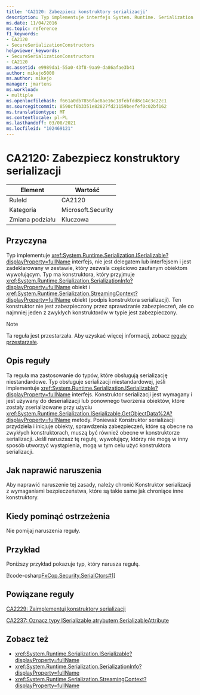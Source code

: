 ```yaml
---
title: 'CA2120: Zabezpiecz konstruktory serializacji'
description: Typ implementuje interfejs System. Runtime. Serialization. ISerializable, nie jest obiektem delegowanym ani interfejsem, i jest zadeklarowany w zestawie, który zezwala częściowo zaufanym obiektom wywołującym.
ms.date: 11/04/2016
ms.topic: reference
f1_keywords:
- CA2120
- SecureSerializationConstructors
helpviewer_keywords:
- SecureSerializationConstructors
- CA2120
ms.assetid: e9989da1-55a0-43f8-9aa9-da86afae3b41
author: mikejo5000
ms.author: mikejo
manager: jmartens
ms.workload:
- multiple
ms.openlocfilehash: f661a0db7856fac8ae16c18febfdd8c14c3c22c1
ms.sourcegitcommit: 8590cf6b3351e82827fd21159beefef0c02bf162
ms.translationtype: MT
ms.contentlocale: pl-PL
ms.lasthandoff: 03/08/2021
ms.locfileid: "102469121"
---
```

# <a name="ca2120-secure-serialization-constructors"></a>CA2120: Zabezpiecz konstruktory serializacji

|Element|Wartość|
|-|-|
|RuleId|CA2120|
|Kategoria|Microsoft.Security|
|Zmiana podziału|Kluczowa|

## <a name="cause"></a>Przyczyna
Typ implementuje <xref:System.Runtime.Serialization.ISerializable?displayProperty=fullName> interfejs, nie jest delegatem lub interfejsem i jest zadeklarowany w zestawie, który zezwala częściowo zaufanym obiektom wywołującym. Typ ma konstruktora, który przyjmuje <xref:System.Runtime.Serialization.SerializationInfo?displayProperty=fullName> obiekt i <xref:System.Runtime.Serialization.StreamingContext?displayProperty=fullName> obiekt (podpis konstruktora serializacji). Ten konstruktor nie jest zabezpieczony przez sprawdzanie zabezpieczeń, ale co najmniej jeden z zwykłych konstruktorów w typie jest zabezpieczony.

> [!NOTE]
> Ta reguła jest przestarzała. Aby uzyskać więcej informacji, zobacz [reguły przestarzałe](fxcop-unported-deprecated-rules.md).

## <a name="rule-description"></a>Opis reguły
Ta reguła ma zastosowanie do typów, które obsługują serializację niestandardowe. Typ obsługuje serializacji niestandardowej, jeśli implementuje <xref:System.Runtime.Serialization.ISerializable?displayProperty=fullName> interfejs. Konstruktor serializacji jest wymagany i jest używany do deserializacji lub ponownego tworzenia obiektów, które zostały zserializowane przy użyciu <xref:System.Runtime.Serialization.ISerializable.GetObjectData%2A?displayProperty=fullName> metody. Ponieważ Konstruktor serializacji przydziela i inicjuje obiekty, sprawdzenia zabezpieczeń, które są obecne na zwykłych konstruktorach, muszą być również obecne w konstruktorze serializacji. Jeśli naruszasz tę regułę, wywołujący, którzy nie mogą w inny sposób utworzyć wystąpienia, mogą w tym celu użyć konstruktora serializacji.

## <a name="how-to-fix-violations"></a>Jak naprawić naruszenia
Aby naprawić naruszenie tej zasady, należy chronić Konstruktor serializacji z wymaganiami bezpieczeństwa, które są takie same jak chroniące inne konstruktory.

## <a name="when-to-suppress-warnings"></a>Kiedy pominąć ostrzeżenia
Nie pomijaj naruszenia reguły.

## <a name="example"></a>Przykład
Poniższy przykład pokazuje typ, który narusza regułę.

[!code-csharp[FxCop.Security.SerialCtors#1](../code-quality/codesnippet/CSharp/ca2120-secure-serialization-constructors_1.cs)]

## <a name="related-rules"></a>Powiązane reguły
[CA2229: Zaimplementuj konstruktory serializacji](/dotnet/fundamentals/code-analysis/quality-rules/ca2229)

[CA2237: Oznacz typy ISerializable atrybutem SerializableAttribute](/dotnet/fundamentals/code-analysis/quality-rules/ca2237)

## <a name="see-also"></a>Zobacz też

- <xref:System.Runtime.Serialization.ISerializable?displayProperty=fullName>
- <xref:System.Runtime.Serialization.SerializationInfo?displayProperty=fullName>
- <xref:System.Runtime.Serialization.StreamingContext?displayProperty=fullName>
